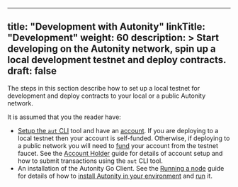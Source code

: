
---
title: "Development with Autonity"
linkTitle: "Development"
weight: 60
description: >
  Start developing on the Autonity network, spin up a local development testnet and deploy contracts.
draft: false
---

The steps in this section describe how to set up a local testnet for development and deploy contracts to your local or a public Autonity network.

It is assumed that you the reader have:

- [Setup the `aut` CLI](/account-holders/setup-autcli/) tool and have an [account](/account-holders/create-acct/). If you are deploying to a local testnet then your account is self-funded. Otherwise, if deploying to a public network you will need to [fund](/account-holders/fund-acct/) your account from the testnet faucet. See the [Account Holder](/account-holders/) guide for details of account setup and how to submit transactions using the `aut` CLI tool.
- An installation of the Autonity Go Client. See the [Running a node](/node-operators) guide for details of how to [install Autonity in your environment](/node-operators/install-aut/) and [run](/node-operators/run-aut/) it.

